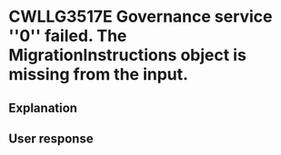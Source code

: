 # CWLLG3517E Governance service ''0'' failed. The MigrationInstructions object is missing from the input.

## Explanation

## User response